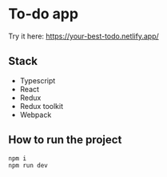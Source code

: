 # To-do app

Try it here: <a href="https://your-best-todo.netlify.app/">https://your-best-todo.netlify.app/</a>

## Stack

- Typescript
- React
- Redux
- Redux toolkit
- Webpack

## How to run the project

```
npm i
npm run dev
```
